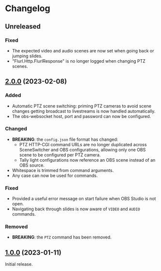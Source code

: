 # Changelog

## Unreleased

### Fixed

- The expected video and audio scenes are now set when going back or jumping slides.
- "Flurl.Http.FlurlResponse" is no longer logged when changing PTZ scenes.

## [2.0.0] (2023-02-08)

### Added

- Automatic PTZ scene switching: priming PTZ cameras to avoid scene changes getting broadcast to livestreams is now handled automatically.
- The obs-websocket host, port and password can now be configured.

### Changed

- **BREAKING**: the `config.json` file format has changed:
  - PTZ HTTP-CGI command URLs are no longer duplicated across SceneSwitcher and OBS configurations, allowing only one OBS scene to be configured per PTZ camera.
  - Tally light configurations now reference an OBS scene instead of an OBS source.
- Whitespace is trimmed from command arguments.
- Any case can now be used for commands.

### Fixed

- Provided a useful error message on start failure when OBS Studio is not open.
- Navigating back through slides is now aware of `VIDEO` and `AUDIO` commands.

### Removed

- **BREAKING**: the `PTZ` command has been removed.

## [1.0.0] (2023-01-11)

Initial release.

[2.0.0]: https://github.com/slieschke/SceneSwitcher/compare/1.0.0...2.0.0
[1.0.0]: https://github.com/slieschke/SceneSwitcher/compare/8289a2d4...1.0.0

<!-- markdownlint-configure-file { "MD024": { "siblings_only": true } } -->
